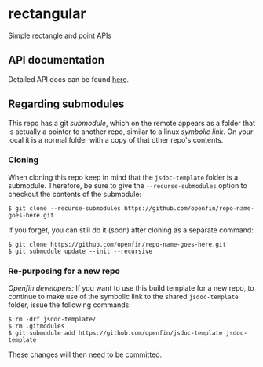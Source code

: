 # rectangular
Simple rectangle and point APIs

## API documentation

Detailed API docs can be found [here](http://openfin.github.io/rectangular/).

## Regarding submodules

This repo has a git _submodule_, which on the remote appears as a folder that
is actually a pointer to another repo, similar to a linux _symbolic link_. 
On your local it is a normal folder with a copy of that other repo's contents.

### Cloning

When cloning this repo keep in mind that the `jsdoc-template` folder is a submodule.
Therefore, be sure to give the `--recurse-submodules` option to checkout the
contents of the submodule:

```shell
$ git clone --recurse-submodules https://github.com/openfin/repo-name-goes-here.git
```

If you forget, you can still do it (soon) after cloning as a separate command:

```shell
$ git clone https://github.com/openfin/repo-name-goes-here.git
$ git submodule update --init --recursive
```

### Re-purposing for a new repo

_Openfin developers:_
If you want to use this build template for a new repo, to continue to make use
of the symbolic link to the shared `jsdoc-template` folder, issue the following
commands:

```shell
$ rm -drf jsdoc-template/
$ rm .gitmodules
$ git submodule add https://github.com/openfin/jsdoc-template jsdoc-template
 ```
 
 These changes will then need to be committed.
 
